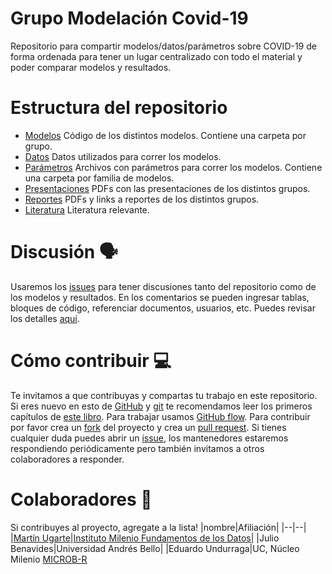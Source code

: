 # Grupo Modelación Covid-19
Repositorio para compartir modelos/datos/parámetros sobre COVID-19 de forma ordenada para tener un lugar centralizado con todo el material y poder comparar modelos y resultados.

# Estructura del repositorio
- [Modelos](modelos/) Código de los distintos modelos. Contiene una carpeta por grupo.
- [Datos](datos/) Datos utilizados para correr los modelos.
- [Parámetros](parametros/) Archivos con parámetros para correr los modelos. Contiene una carpeta por familia de modelos.
- [Presentaciones](presentaciones/) PDFs con las presentaciones de los distintos grupos.
- [Reportes](reportes/) PDFs y links a reportes de los distintos grupos.
- [Literatura](literatura/) Literatura relevante.

# Discusión 🗣
Usaremos los [issues](https://github.com/IMFD-DITT/modelamiento-covid/issues) para tener discusiones tanto del repositorio como de los modelos y resultados. En los comentarios se pueden ingresar tablas, bloques de código, referenciar documentos, usuarios, etc. Puedes revisar los detalles [aquí](https://help.github.com/en/github/writing-on-github).


# Cómo contribuir 💻
Te invitamos a que contribuyas y compartas tu trabajo en este repositorio. Si eres nuevo en esto de [GitHub](https://github.com) y [git](https://git-scm.com/) te recomendamos leer los primeros capítulos de [este libro](https://git-scm.com/book/en/v2). Para trabajar usamos [GitHub flow](https://guides.github.com/introduction/flow/). Para contribuir por favor crea un [fork](https://help.github.com/en/github/getting-started-with-github/fork-a-repo) del proyecto y crea un [pull request](https://help.github.com/en/github/collaborating-with-issues-and-pull-requests/creating-a-pull-request-from-a-fork). Si tienes cualquier duda puedes abrir un [issue](https://github.com/IMFD-DITT/modelamiento-covid/issues), los mantenedores estaremos respondiendo periódicamente pero también invitamos a otros colaboradores a responder.

# Colaboradores 👥
Si contribuyes al proyecto, agregate a la lista!
|nombre|Afiliación|
|--|--|
|[Martín Ugarte](https://martinugarte.com)|[Instituto Milenio Fundamentos de los Datos](https://imfd.cl)|
|Julio Benavides|Universidad Andrés Bello|
|Eduardo Undurraga|UC, Núcleo Milenio [MICROB-R](https://www.microb-r.org/) 
